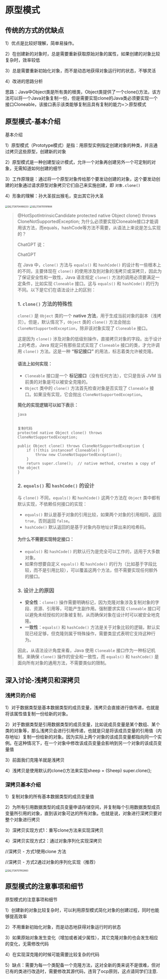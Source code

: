 # 原型模式

## 传统的方式的优缺点

1）优点是比较好理解，简单易操作。

2）在创建新的对象时，总是需要重新获取原始对象的属性，如果创建的对象比较复杂时，效率较低

3）总是需要重新初始化对象，而不是动态地获得对象运行时的状态，不够灵活

4）改进的思路分析

思路：Java中Object类是所有类的根类，Object类提供了一个clone()方法，该方法可以将一个Java对象复制一份，但是需要实现clone的Java类必须要实现一个接口Cloneable，该接口表示该类能够复制且具有复制的能力=＞原型模式

## 原型模式-基本介绍

基本介绍

1）原型模式（Prototype模式）是指：用原型实例指定创建对象的种类，并且通过拷贝这些原型，创建新的对象

2）原型模式是一种创建型设计模式，允许一个对象再创建另外一个可定制的对象，无需知道如何创建的细节

3）工作原理是：通过将一个原型对象传给那个要发动创建的对象，这个要发动创建的对象通过请求原型对象拷贝它们自己来实施创建，即 `对象.clone()`

4）形象的理解：孙大圣拔出猴毛，变出其它孙大圣

<img src="/Users/yannlau/Documents/JavaSet/Java韩顺平/高阶专题/设计模式专题/尚硅谷Java设计模式（图解+框架源码剖析）-HSP/assets/QQ_1726704488233.png" alt="QQ_1726704488233" style="zoom:50%;" />

<img src="/Users/yannlau/Documents/JavaSet/Java韩顺平/高阶专题/设计模式专题/尚硅谷Java设计模式（图解+框架源码剖析）-HSP/assets/QQ_1726705181684.png" alt="QQ_1726705181684" style="zoom:50%;" />

>  @HotSpotIntrinsicCandidate    protected native Object clone() throws CloneNotSupportedException; 为什么必须要实现Cloneable接口才能调用该方法，而equals，hashCode等方法不需要，从语法上来说是怎么实现的？
>
> ChatGPT 说：
>
> ChatGPT
>
> 在 Java 中，`clone()` 方法与 `equals()` 和 `hashCode()` 的设计有一些根本上的不同，主要体现在 `clone()` 的使用涉及到对象的浅拷贝或深拷贝，因此为了保证安全性和一致性，Java 语言规定 `clone()` 方法的调用必须要满足一定条件，比如实现 `Cloneable` 接口。这与 `equals()` 和 `hashCode()` 的行为不同。以下是它们在语法设计上的区别：
>
> ### 1. **`clone()` 方法的特殊性**
>
> `clone()` 是 `Object` 类的一个 **native 方法**，用于生成当前对象的副本（浅拷贝）。但是，默认情况下，`Object` 类的 `clone()` 方法会抛出 `CloneNotSupportedException`，除非该对象实现了 `Cloneable` 接口。
>
> 这是因为 `clone()` 涉及对象的低级别操作，直接拷贝对象的字段。出于设计上的考虑，Java 规定只有那些显式实现了 `Cloneable` 接口的类，才允许调用 `clone()` 方法。这是一种 **“标记接口”** 的用法，标志着类允许被克隆。
>
> #### 语法上如何实现：
>
> - `Cloneable` 接口是一个 **标记接口**（没有任何方法），它只是告诉 JVM 当前类的对象是可以被安全克隆的。
> - `Object` 类中的 `clone()` 方法首先检查对象是否实现了 `Cloneable` 接口。如果没有实现，它会抛出 `CloneNotSupportedException`。
>
> **简化的实现逻辑可以如下表示：**
>
> ```
> java
> 
> 
> 复制代码
> protected native Object clone() throws CloneNotSupportedException;
> 
> public Object clone() throws CloneNotSupportedException {
>     if (!(this instanceof Cloneable)) {
>         throw new CloneNotSupportedException();
>     }
>     return super.clone();  // native method, creates a copy of the object
> }
> ```
>
> ### 2. **`equals()` 和 `hashCode()` 的设计**
>
> 与 `clone()` 不同，`equals()` 和 `hashCode()` 这两个方法在 `Object` 类中都有默认实现，不依赖任何接口的实现：
>
> - `equals()` 默认是基于对象的引用比较，如果两个对象的引用相同，返回 `true`，否则返回 `false`。
> - `hashCode()` 默认返回的是基于对象内存地址计算出来的哈希码。
>
> #### 为什么不需要实现特定接口：
>
> - `equals()` 和 `hashCode()` 的默认行为是完全可以工作的，适用于大多数对象。
> - 如果你想要自定义 `equals()` 和 `hashCode()` 的行为（比如基于字段比较，而不是引用比较），可以覆盖这两个方法，但不需要实现任何额外的接口。
>
> ### 3. **设计上的原因**
>
> - **安全性**：`clone()` 操作需要明确标记，因为克隆对象涉及复制对象的字段、资源、引用等，可能产生副作用。强制要求实现 `Cloneable` 接口可以避免未经授权的对象被复制，从而确保对象在设计时可以被安全地克隆。
> - **一致性**：`equals()` 和 `hashCode()` 方法是关于对象比较的逻辑，默认实现已经足够，但克隆则属于特殊操作，需要类显式表明它支持这种行为。
>
> 因此，从语法设计角度来看，Java 使用 `Cloneable` 接口作为一种标记机制，来确保 `clone()` 操作的安全和一致性，而 `equals()` 和 `hashCode()` 是面向所有对象的通用方法，不需要类似的限制。

## 深入讨论-浅拷贝和深拷贝

### 浅拷贝的介绍

1）对于数据类型是基本数据类型的成员变量，浅拷贝会直接进行值传递，也就是将该属性值复制一份给新的对象。

2）对于数据类型是引用数据类型的成员变量，比如说成员变量是某个数组、某个类的对象等，那么浅拷贝会进行引用传递，也就是只是将该成员变量的引用值（内存地址）复制一份给新的对象。因为实际上两个对象的该成员变量都指向同一个实例。在这种情况下，在一个对象中修改该成员变量会影响到另一个对象的该成员变量值

3）前面我们克隆羊就是浅拷贝

4）浅拷贝是使用默认的clone()方法来实现sheep = (Sheep) super.clone();

### 深拷贝基本介绍
1）复制对象的所有基本数据类型的成员变量值

2）为所有引用数据类型的成员变量申请存储空间，并复制每个引用数据类型成员变量所引用的对象，直到该对象可达的所有对象。也就是说，对象进行深拷贝要对整个对象进行拷贝

3）深拷贝实现方式1：重写clone方法来实现深拷贝

4）深拷贝实现方式2：通过对象序列化实现深拷贝




//深拷贝 - 方式1使用clone 方法

//深拷贝 - 方式2通过对象的序列化实现（推荐）

<img src="/Users/yannlau/Documents/JavaSet/Java韩顺平/高阶专题/设计模式专题/尚硅谷Java设计模式（图解+框架源码剖析）-HSP/assets/QQ_1726707952663.png" alt="QQ_1726707952663" style="zoom:50%;" />

## 原型模式的注意事项和细节
原型模式的注意事项和细节

1）创建新的对象比较复杂时，可以利用原型模式简化对象的创建过程，同时也能够提高效率

2）不用重新初始化对象，而是动态地获得对象运行时的状态

3）如果原始对象发生变化（增加或者減少属性），其它克隆对象的也会发生相应的变化，无需修改代码

4）在实现深克隆的时候可能需要比较复杂的代码

5）缺点：需要为每一个类配备一个克隆方法，这对全新的类来说不是很难，但对已有的类进行改造时，需要修改其源代码，违背了ocp原则，这点请同学们注意.